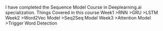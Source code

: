 I have completed the Sequence Model Course in Deeplearning.ai specialization.
Things Covered in this course
Week1
    >RNN
    >GRU
    >LSTM
Week2
    >Word2Vec Model
    >Seq2Seq Model
Week3
    >Attention Model
    >Trigger Word Detection

    
